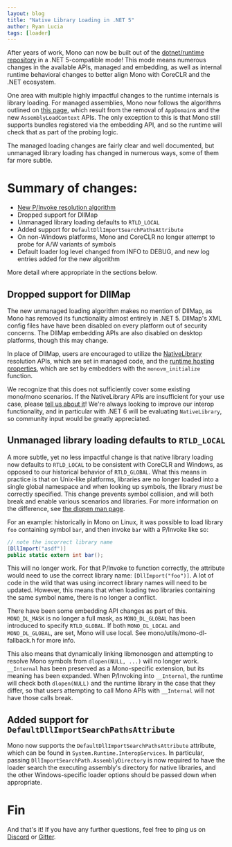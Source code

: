 ```yaml
---
layout: blog
title: "Native Library Loading in .NET 5"
author: Ryan Lucia
tags: [loader]
---
```


After years of work, Mono can now be built out of the [dotnet/runtime repository](https://github.com/dotnet/runtime) in a .NET 5-compatible mode! This mode means numerous changes in the available APIs, managed and embedding, as well as internal runtime behavioral changes to better align Mono with CoreCLR and the .NET ecosystem.

One area with multiple highly impactful changes to the runtime internals is library loading. For managed assemblies, Mono now follows the algorithms outlined on [this page](https://docs.microsoft.com/en-us/dotnet/core/dependency-loading/loading-managed), which result from the removal of `AppDomain`s and the new `AssemblyLoadContext` APIs. The only exception to this is that Mono still supports bundles registered via the embedding API, and so the runtime will check that as part of the probing logic.

The managed loading changes are fairly clear and well documented, but unmanaged library loading has changed in numerous ways, some of them far more subtle.

# Summary of changes:

* [New P/Invoke resolution algorithm](https://docs.microsoft.com/en-us/dotnet/core/dependency-loading/loading-unmanaged)
* Dropped support for DllMap
* Unmanaged library loading defaults to `RTLD_LOCAL`
* Added support for `DefaultDllImportSearchPathsAttribute`
* On non-Windows platforms, Mono and CoreCLR no longer attempt to probe for A/W variants of symbols
* Default loader log level changed from INFO to DEBUG, and new log entries added for the new algorithm

More detail where appropriate in the sections below.

## Dropped support for DllMap

The new unmanaged loading algorithm makes no mention of DllMap, as Mono has removed its functionality almost entirely in .NET 5. DllMap's XML config files have have been disabled on every platform out of security concerns. The DllMap embedding APIs are also disabled on desktop platforms, though this may change.

In place of DllMap, users are encouraged to utilize the [NativeLibrary](https://docs.microsoft.com/en-us/dotnet/api/system.runtime.interopservices.nativelibrary?view=netcore-3.1) resolution APIs, which are set in managed code, and the [runtime hosting properties](https://docs.microsoft.com/en-us/dotnet/core/tutorials/netcore-hosting#step-3---prepare-runtime-properties), which are set by embedders with the `monovm_initialize` function.

We recognize that this does not sufficiently cover some existing mono/mono scenarios. If the NativeLibrary APIs are insufficient for your use case, please [tell us about it](https://github.com/dotnet/runtime/issues/new/choose)! We're always looking to improve our interop functionality, and in particular with .NET 6 will be evaluating `NativeLibrary`, so community input would be greatly appreciated.

## Unmanaged library loading defaults to `RTLD_LOCAL`

A more subtle, yet no less impactful change is that native library loading now defaults to `RTLD_LOCAL` to be consistent with CoreCLR and Windows, as opposed to our historical behavior of `RTLD_GLOBAL`. What this means in practice is that on Unix-like platforms, libraries are no longer loaded into a single global namespace and when looking up symbols, the library *must* be correctly specified. This change prevents symbol collision, and will both break and enable various scenarios and libraries. For more information on the difference, see [the dlopen man page](https://linux.die.net/man/3/dlopen).

For an example: historically in Mono on Linux, it was possible to load library `foo` containing symbol `bar`, and then invoke `bar` with a P/Invoke like so: 
```c#
// note the incorrect library name
[DllImport("asdf")]
public static extern int bar();
```

This will no longer work. For that P/Invoke to function correctly, the attribute would need to use the correct library name: `[DllImport("foo")]`. A lot of code in the wild that was using incorrect library names will need to be updated. However, this means that when loading two libraries containing the same symbol name, there is no longer a conflict.

There have been some embedding API changes as part of this. `MONO_DL_MASK` is no longer a full mask, as `MONO_DL_GLOBAL` has been introduced to specify `RTLD_GLOBAL`. If both `MONO_DL_LOCAL` and `MONO_DL_GLOBAL`, are set, Mono will use local. See mono/utils/mono-dl-fallback.h for more info.

This also means that dynamically linking libmonosgen and attempting to resolve Mono symbols from `dlopen(NULL, ...)` will no longer work. `__Internal` has been preserved as a Mono-specific extension, but its meaning has been expanded. When P/Invoking into `__Internal`, the runtime will check both `dlopen(NULL)` and the runtime library in the case that they differ, so that users attempting to call Mono APIs with `__Internal` will not have those calls break.

## Added support for `DefaultDllImportSearchPathsAttribute`
Mono now supports the `DefaultDllImportSearchPathsAttribute` attribute, which can be found in `System.Runtime.InteropServices`. In particular, passing `DllImportSearchPath.AssemblyDirectory` is now required to have the loader search the executing assembly's directory for native libraries, and the other Windows-specific loader options should be passed down when appropriate.

# Fin

And that's it! If you have any further questions, feel free to ping us on [Discord](https://aka.ms/dotnet-discord) or [Gitter](https://gitter.im/mono/mono).